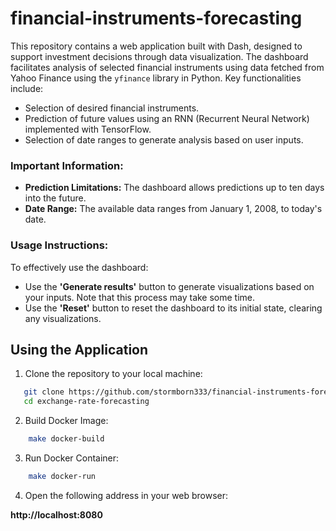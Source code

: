 # financial-instruments-forecasting
This repository contains a web application built with Dash, designed to support investment decisions through data visualization. 
The dashboard facilitates analysis of selected financial instruments using data fetched from Yahoo Finance using the `yfinance` library in Python. 
Key functionalities include:

- Selection of desired financial instruments.
- Prediction of future values using an RNN (Recurrent Neural Network) implemented with TensorFlow.
- Selection of date ranges to generate analysis based on user inputs.

### Important Information:

- **Prediction Limitations:** The dashboard allows predictions up to ten days into the future.
- **Date Range:** The available data ranges from January 1, 2008, to today's date.

### Usage Instructions:

To effectively use the dashboard:
- Use the **'Generate results'** button to generate visualizations based on your inputs. Note that this process may take some time.
- Use the **'Reset'** button to reset the dashboard to its initial state, clearing any visualizations.


## Using the Application

1. Clone the repository to your local machine:

 ```sh
    git clone https://github.com/stormborn333/financial-instruments-forecasting
    cd exchange-rate-forecasting
```

2. Build Docker Image:

```sh
    make docker-build
```

3. Run Docker Container:

```sh
    make docker-run
```

4. Open the following address in your web browser:

**http://localhost:8080**
